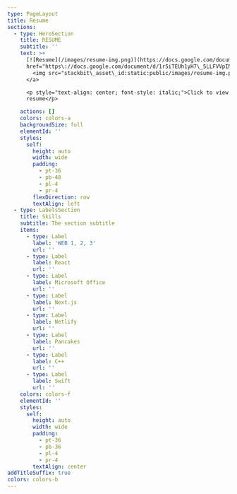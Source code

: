 ```yaml
---
type: PageLayout
title: Resume
sections:
  - type: HeroSection
    title: RESUME
    subtitle: ''
    text: >+
      [![Resume](/images/resume-img.png)](https://docs.google.com/document/d/1r5iTEUh1yH7_5LLFVVpINVvuYnWxt2r1/edit?usp=drive_link\&ouid=110867465783915400562\&rtpof=true\&sd=true)<a
      href="https\://docs.google.com/document/d/1r5iTEUh1yH7\_5LLFVVpINVvuYnWxt2r1/edit?usp=drive\_link\&ouid=110867465783915400562\&rtpof=true\&sd=true">
        <img src="stackbit\_asset\_id:static:public/images/resume-img.png" alt="Resume" style="display: block; margin: 0 auto; width: 100%;">
      </a>

      <p style="text-align: center; font-style: italic;">Click to view my
      resume</p>

    actions: []
    colors: colors-a
    backgroundSize: full
    elementId: ''
    styles:
      self:
        height: auto
        width: wide
        padding:
          - pt-36
          - pb-48
          - pl-4
          - pr-4
        flexDirection: row
        textAlign: left
  - type: LabelsSection
    title: Skills
    subtitle: The section subtitle
    items:
      - type: Label
        label: 'WEB 1, 2, 3'
        url: ''
      - type: Label
        label: React
        url: ''
      - type: Label
        label: Microsoft Office
        url: ''
      - type: Label
        label: Next.js
        url: ''
      - type: Label
        label: Netlify
        url: ''
      - type: Label
        label: Pancakes
        url: ''
      - type: Label
        label: C++
        url: ''
      - type: Label
        label: Swift
        url: ''
    colors: colors-f
    elementId: ''
    styles:
      self:
        height: auto
        width: wide
        padding:
          - pt-36
          - pb-36
          - pl-4
          - pr-4
        textAlign: center
addTitleSuffix: true
colors: colors-b
---
```

